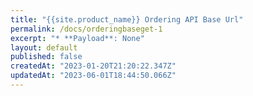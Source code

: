 ```yaml
---
title: "{{site.product_name}} Ordering API Base Url"
permalink: /docs/orderingbaseget-1
excerpt: "* **Payload**: None"
layout: default
published: false
createdAt: "2023-01-20T21:20:22.347Z"
updatedAt: "2023-06-01T18:44:50.066Z"
---
```

